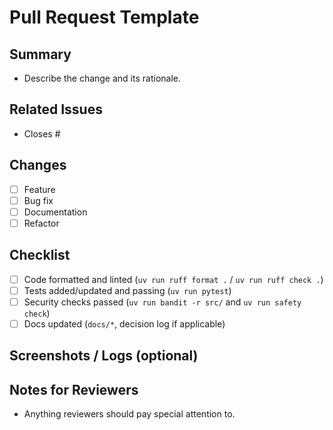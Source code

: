 # Pull Request Template

## Summary
- Describe the change and its rationale.

## Related Issues
- Closes #

## Changes
- [ ] Feature
- [ ] Bug fix
- [ ] Documentation
- [ ] Refactor

## Checklist
- [ ] Code formatted and linted (`uv run ruff format .` / `uv run ruff check .`)
- [ ] Tests added/updated and passing (`uv run pytest`)
- [ ] Security checks passed (`uv run bandit -r src/` and `uv run safety check`)
- [ ] Docs updated (`docs/*`, decision log if applicable)

## Screenshots / Logs (optional)

## Notes for Reviewers
- Anything reviewers should pay special attention to.

